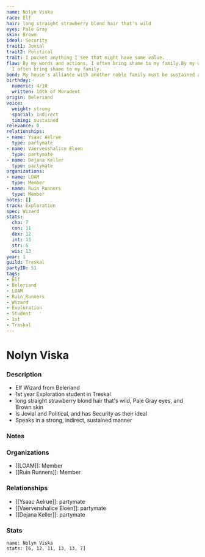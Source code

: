 ```yaml
---
name: Nolyn Viska
race: Elf
hair: long straight strawberry blond hair that's wild
eyes: Pale Gray
skin: Brown
ideal: Security
trait1: Jovial
trait2: Political
trait: I pocket anything I see that might have some value.
flaw: By my words and actions, I often bring shame to my family.By my words and actions,
  I often bring shame to my family.
bond: My house's alliance with another noble family must be sustained at all costs.
birthday:
  numeric: 4/10
  written: 10th of Moradent
origin: Beleriand
voice:
  weight: strong
  spacial: indirect
  timing: sustained
relevance: 0
relationships:
- name: Ysaac Aelrue
  type: partymate
- name: Vaervenshalice Eloen
  type: partymate
- name: Dejana Keller
  type: partymate
organizations:
- name: LOAM
  type: Member
- name: Ruin Runners
  type: Member
notes: []
track: Exploration
spec: Wizard
stats:
  cha: 7
  con: 11
  dex: 12
  int: 13
  str: 6
  wis: 13
year: 1
guild: Treskal
partyID: 51
tags:
- Elf
- Beleriand
- LOAM
- Ruin_Runners
- Wizard
- Exploration
- Student
- 1st
- Treskal
---
```

# Nolyn Viska
### Description
- Elf Wizard from Beleriand
- 1st year Exploration student in Treskal
- long straight strawberry blond hair that's wild, Pale Gray eyes, and Brown skin
- Is Jovial and Political, and has Security as their ideal
- Speaks in a strong, indirect, sustained manner

### Notes

### Organizations
- [[LOAM]]: Member
- [[Ruin Runners]]: Member

### Relationships
- [[Ysaac Aelrue]]: partymate
- [[Vaervenshalice Eloen]]: partymate
- [[Dejana Keller]]: partymate

### Stats
```statblock
name: Nolyn Viska
stats: [6, 12, 11, 13, 13, 7]
```